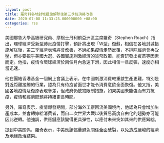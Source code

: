 ```yaml
---
layout: post
title: 羅奇料各地封城措施解除後第三季經濟將改善
date: 2020-07-08 11:33:23.000000000 +08:00
categories: rss
---
```


美國耶魯大學高級研究員、摩根士丹利前亞洲區主席羅奇（Stephen Roach）指出，環球經濟受新型肺炎疫情打擊，預計將出現「W型」復蘇，相信在各地封城措施解除後，第三季經濟表現將會改善，不過如果疫情走勢反覆，不排除經濟會再受壓，但亦要視乎美國大選、各國實施刺激經濟的貨幣政策、能否研發出疫苗等因素而定。他指，疫情令環球經濟於兩個月內急速下滑，因此相信一旦反彈，速度亦相當迅速。

他在團結香港基金一個網上會議上表示，在中國刺激消費較重啟生產更難，特別是對近距離接觸的行業，認為只有待疫苗面世才能令消費意欲全面恢復。他又指，美國各地疫情及復原表現參差，但政府仍放寬限制措施，如果美國未能強而有力抗疫，疫情和經濟問題將持續更長時間。

另外，羅奇表示，疫情爆發期間，部分海外工廠回流美國境內，他認為只會增加生產成本，並會轉嫁給消費者，而自二次世界大戰以後貿易高度自由化的趨勢亦可能因此逆轉。他強調，供應鏈應該變得更具彈性，以應付未來突如其來的供應緊絀。

提到中美關係，羅奇表示，中美應該儘量避免關係全面破裂，以免造成嚴峻的經濟及地緣政治結果。

